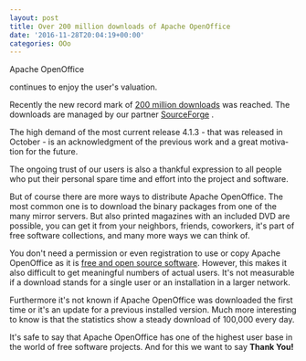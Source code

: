 ```yaml
---
layout: post
title: Over 200 million downloads of Apache OpenOffice
date: '2016-11-28T20:04:19+00:00'
categories: OOo
---
```

<style type="text/css">
	<!--
		@page { margin: 0.79in }
		P { margin-bottom: 0.08in }
	--></style>Apache OpenOffice
continues to enjoy the user's valuation.


  
  
  <p lang="en-US" style="margin-bottom: 0in;">Recently the new record
mark of <a href="http://www.openoffice.org/stats/downloads.html" target="_blank" title="More than 200 million downloads of Apache OpenOffice">200 million downloads</a> was reached. The
downloads are managed by our partner <a href="https://www.sourceforge.net/" target="_blank" title="SourceForge">SourceForge</a> .</p> 
  <p lang="en-US" style="margin-bottom: 0in;">The high demand of the
most current release 4.1.3 - that was released in October - is an
acknowledgment of the previous work and a great motivation for the
future.</p> 
  <p lang="en-US" style="margin-bottom: 0in;">The ongoing trust of our
users is also a thankful expression to all people who put their personal
spare time and effort into the project and software.</p> 
  <p lang="en-US" style="margin-bottom: 0in;">But of course there are
more ways to distribute Apache OpenOffice. The most common one is to
download the binary packages from one of the many mirror servers. But
also printed magazines with an included DVD are possible, you can get
it from your neighbors, friends, coworkers, it's part of free
software collections, and many more ways we can think of.</p> 
  <p lang="en-US" style="margin-bottom: 0in;">You don't need a
permission or even registration to use or copy Apache OpenOffice as
it is <a href="https://en.wikipedia.org/wiki/Free_and_open-source_software" target="_blank" title="Free and Open Source Software">free and open source software</a>.
However, this makes it also difficult to get meaningful numbers of
actual users. It's not measurable if a download stands for a single
user or an installation in a larger network.</p> 
  <p lang="en-US" style="margin-bottom: 0in;">Furthermore it's not known
if Apache OpenOffice was downloaded the first time or it's an update
for a previous installed version. Much more interesting to know is
that the statistics show a steady download of 100,000 every day.</p> 
  <p lang="en-US" style="margin-bottom: 0in;">It's safe to say that
Apache OpenOffice has one of the highest user base in the world of
free software projects. And for this we want to say <b>Thank You!</b></p>
